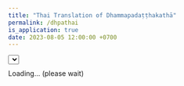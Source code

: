 ```yaml
---
title: "Thai Translation of Dhammapadaṭṭhakathā"
permalink: /dhpathai
is_application: true
date: 2023-08-05 12:00:00 +0700
---
```


<div style="padding-bottom:10px;">
<select id="vatthuselector" onChange="dhpaThai.goVatthu();"></select>
</div>
<div id="textdisplay">Loading... (please wait)</div>
<script src="/assets/js/dhpathai.js"></script>
<script src="/assets/js/pako_inflate.min.js"></script>
<script>
dhpaThai.loadText();
window.dhpaThai = dhpaThai;
</script>

